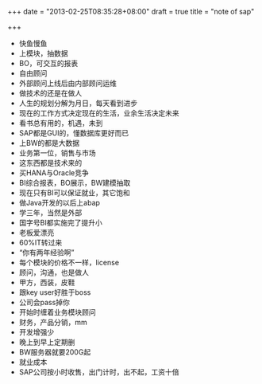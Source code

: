 +++
date = "2013-02-25T08:35:28+08:00"
draft = true
title = "note of sap"

+++



* 快鱼慢鱼
* 上模块，抽数据
* BO，可交互的报表
* 自由顾问
* 外部顾问上线后由内部顾问运维
* 做技术的还是在做人
* 人生的规划分解为月日，每天看到进步
* 现在的工作方式决定现在的生活，业余生活决定未来
* 看书总有用的，机遇，未到
* SAP都是GUI的，懂数据库更好而已
* 上BW的都是大数据
* 业务第一位，销售与市场
* 这东西都是技术来的
* 买HANA与Oracle竞争
* BI综合报表，BO展示，BW建模抽取
* 现在只有BI可以保证就业，其它饱和
* 做Java开发的以后上abap
* 学三年，当然是外部
* 国字号BI都实施完了提升小
* 老板爱漂亮
* 60%IT转过来
* “你有两年经验啊”
* 每个模块的价格不一样，license
* 顾问，沟通，也是做人
* 甲方，西装，皮鞋
* 跟key user好胜于boss
* 公司会pass掉你
* 开始时缠着业务模块顾问
* 财务，产品分销，mm
* 开发增强少
* 晚上到早上定期删
* BW服务器就要200G起
* 就业成本
* SAP公司按小时收售，出门计时，出不起，工资十倍